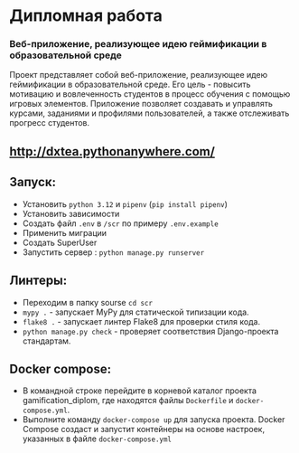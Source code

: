 # Дипломная работа
### Веб-приложение, реализующее идею геймификации в образовательной среде
Проект представляет собой веб-приложение, реализующее идею геймификации в образовательной среде. Его цель - повысить мотивацию и вовлеченность студентов в процесс обучения с помощью игровых элементов. Приложение позволяет создавать и управлять курсами, заданиями и профилями пользователей, а также отслеживать прогресс студентов.
## http://dxtea.pythonanywhere.com/
## Запуск:
* Установить `python 3.12` и `pipenv` (`pip install pipenv`) 
* Установить зависимости
* Создать файл `.env` в `/scr` по примеру `.env.example`
* Применить миграции
* Создать SuperUser
* Запустить сервер : `python manage.py runserver`
## Линтеры:
* Переходим в папку sourse `cd scr`
* `mypy .` - запускает MyPy для статической типизации кода.
* `flake8 .` - запускает линтер Flake8 для проверки стиля кода.
* `python manage.py check` - проверяет соответствия Django-проекта стандартам.
## Docker compose:
* В командной строке перейдите в корневой каталог проекта gamification_diplom, где находятся файлы `Dockerfile` и `docker-compose.yml`.
* Выполните команду `docker-compose up` для запуска проекта. Docker Compose создаст и запустит контейнеры на основе настроек, указанных в файле `docker-compose.yml`
